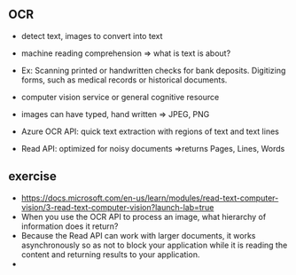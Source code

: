 OCR
----
- detect text, images to convert into text
- machine reading comprehension => what is text is about?
- Ex: 
Scanning printed or handwritten checks for bank deposits.
Digitizing forms, such as medical records or historical documents.

- computer vision service or general cognitive resource
- images can have typed, hand written => JPEG, PNG
- Azure OCR API: quick text extraction with regions of text and text lines 
- Read API: optimized for noisy documents =>returns Pages, Lines, Words 

exercise
--
- https://docs.microsoft.com/en-us/learn/modules/read-text-computer-vision/3-read-text-computer-vision?launch-lab=true
- When you use the OCR API to process an image, what hierarchy of information does it return?
- Because the Read API can work with larger documents, it works asynchronously so as not to block your application while it is reading the content and returning results to your application.
- 
